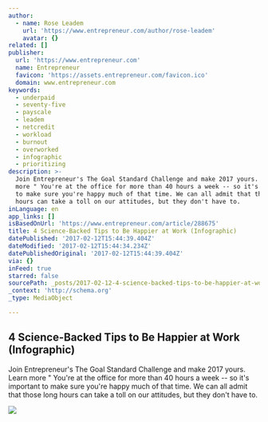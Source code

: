 ```yaml
---
author:
  - name: Rose Leadem
    url: 'https://www.entrepreneur.com/author/rose-leadem'
    avatar: {}
related: []
publisher:
  url: 'https://www.entrepreneur.com'
  name: Entrepreneur
  favicon: 'https://assets.entrepreneur.com/favicon.ico'
  domain: www.entrepreneur.com
keywords:
  - underpaid
  - seventy-five
  - payscale
  - leadem
  - netcredit
  - workload
  - burnout
  - overworked
  - infographic
  - prioritizing
description: >-
  Join Entrepreneur's The Goal Standard Challenge and make 2017 yours. Learn
  more " You're at the office for more than 40 hours a week -- so it's important
  to make sure you're happy much of that time. We can all admit that those long
  hours can take a toll on our attitudes, but they don't have to.
inLanguage: en
app_links: []
isBasedOnUrl: 'https://www.entrepreneur.com/article/288675'
title: 4 Science-Backed Tips to Be Happier at Work (Infographic)
datePublished: '2017-02-12T15:44:39.404Z'
dateModified: '2017-02-12T15:44:34.234Z'
datePublishedOriginal: '2017-02-12T15:44:39.404Z'
via: {}
inFeed: true
starred: false
sourcePath: _posts/2017-02-12-4-science-backed-tips-to-be-happier-at-work-infographic.md
_context: 'http://schema.org'
_type: MediaObject

---
```

<article style=""><h1>4 Science-Backed Tips to Be Happier at Work (Infographic)</h1><p>Join Entrepreneur's The Goal Standard Challenge and make 2017 yours. Learn more " You're at the office for more than 40 hours a week -- so it's important to make sure you're happy much of that time. We can all admit that those long hours can take a toll on our attitudes, but they don't have to.</p><img src="https://assets.entrepreneur.com/images/misc/1486573674_How-to-be-happier-at-work-according-to-science-infographic.jpg" /></article>